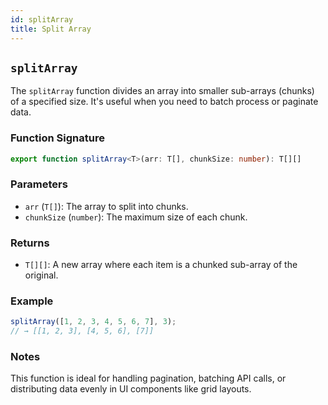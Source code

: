 ```yaml
---
id: splitArray
title: Split Array
---
```


## `splitArray`

The `splitArray` function divides an array into smaller sub-arrays (chunks) of a specified size. It's useful when you need to batch process or paginate data.

### Function Signature

```typescript
export function splitArray<T>(arr: T[], chunkSize: number): T[][]
```

### Parameters

- `arr` (`T[]`): The array to split into chunks.
- `chunkSize` (`number`): The maximum size of each chunk.

### Returns

- `T[][]`: A new array where each item is a chunked sub-array of the original.

### Example

```ts
splitArray([1, 2, 3, 4, 5, 6, 7], 3);
// → [[1, 2, 3], [4, 5, 6], [7]]
```

### Notes

This function is ideal for handling pagination, batching API calls, or distributing data evenly in UI components like grid layouts.
